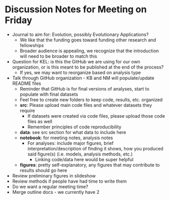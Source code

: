 # Discussion Notes for Meeting on Friday
- Journal to aim for: Evolution, possibly Evolutionary Applications?
  - We like that the funding goes toward funding other research and fellowships
  - Broader audience is appealing, we recognize that the introduction will need to be broader to match this
- Question for KEL: is this the GitHub we are using for our own organization, or is this meant to be published at the end of the process?
  - If yes, we may want to reorganize based on analysis type
- Talk through GitHub organization - KB and NM will populate/update README files
  - Reminder that GitHub is for final versions of analyses, start to populate with final datasets
  - Feel free to create new folders to keep code, results, etc. organized
  - **src**: Please upload main code files and whatever datasets they require
    - If datasets were created via code files, please upload those code files as well
    - Remember principles of code reproducibility
  - **data**: see src section for what data to include here 
  - **notebook**: for meeting notes, analysis notes
    - For analyses: include major figures, brief interpretation/description of finding it shows, how you produced said figure(s) (i.e. models, analysis methods, etc.)
      - Linking code/data here would be super helpful
  - **figures**: pretty self-explanatory, any figures that may contribute to results should go here
- Review preliminary figures in slideshow
- Review methods if people have had time to write them
- Do we want a regular meeting time?
- Merge outline docs - we currently have 2

